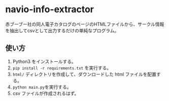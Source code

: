 # navio-info-extractor

赤ブーブー社の同人電子カタログのページのHTMLファイルから、サークル情報を抽出してcsvとして出力するだけの単純なプログラム。

## 使い方

1. Python3 をインストールする。
1. `pip install -r requirements.txt` を実行する。
1. `html/` ディレクトリを作成して、ダウンロードした html ファイルを配置する。
1. `python main.py`を実行する。
1. csv ファイルが作成されるはず。

